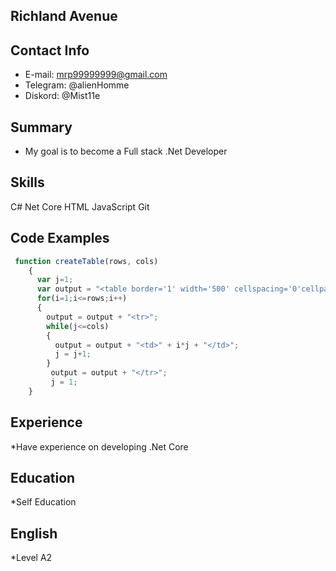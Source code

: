## Richland Avenue

## Contact Info
* E-mail: mrp99999999@gmail.com
* Telegram: @alienHomme
* Diskord: @Mist11e

## Summary
* My goal is to become a Full stack .Net Developer


## Skills

C#
Net Core
HTML
JavaScript
Git

## Code Examples

```JavaScript 
 function createTable(rows, cols)
    {
      var j=1;
      var output = "<table border='1' width='500' cellspacing='0'cellpadding='5'>";
      for(i=1;i<=rows;i++)
      {
    	output = output + "<tr>";
        while(j<=cols)
        {
  		  output = output + "<td>" + i*j + "</td>";
   		  j = j+1;
   		}
   		 output = output + "</tr>";
   		 j = 1;
    }
```

## Experience 

*Have experience on developing .Net Core

## Education

*Self Education

## English 

*Level A2




